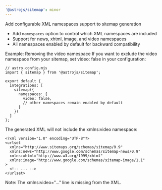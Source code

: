 ```yaml
---
'@astrojs/sitemap': minor
---
```


Add configurable XML namespaces support to sitemap generation

- Add `namespaces` option to control which XML namespaces are included
- Support for news, xhtml, image, and video namespaces
- All namespaces enabled by default for backward compatibility

Example: Removing the video namespace
If you want to exclude the video namespace from your sitemap, set video: false in your configuration:

```
// astro.config.mjs
import { sitemap } from '@astrojs/sitemap';

export default {
  integrations: [
    sitemap({
      namespaces: {
        video: false,
        // other namespaces remain enabled by default
      }
    })
  ]
};
```

The generated XML will not include the xmlns:video namespace:

```
<?xml version="1.0" encoding="UTF-8"?>
<urlset
  xmlns="http://www.sitemaps.org/schemas/sitemap/0.9"
  xmlns:news="http://www.google.com/schemas/sitemap-news/0.9"
  xmlns:xhtml="http://www.w3.org/1999/xhtml"
  xmlns:image="http://www.google.com/schemas/sitemap-image/1.1"
>
  <!-- ... -->
</urlset>
```

Note: The xmlns:video="..." line is missing from the XML.